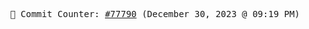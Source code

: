 <p align="center">
    <samp>
        📮 Commit Counter: <a href="https://github.com/Javascript-void0/Javascript-void0/commits/main">#77790</a> (December 30, 2023 @ 09:19 PM)
    </samp>
</p>